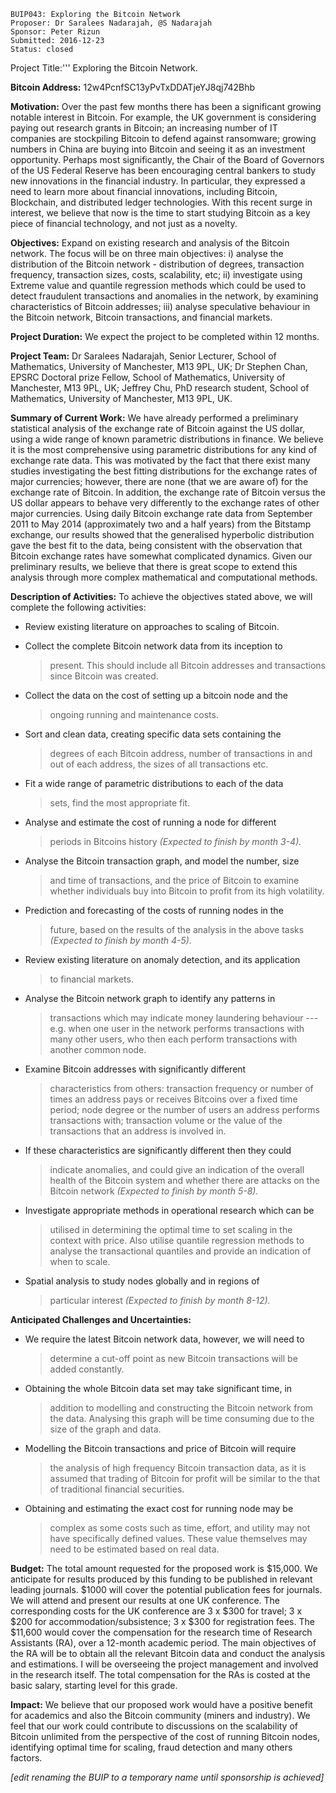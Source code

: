     BUIP043: Exploring the Bitcoin Network
    Proposer: Dr Saralees Nadarajah, @S Nadarajah
    Sponsor: Peter Rizun
    Submitted: 2016-12-23
    Status: closed

Project Title:''' Exploring the Bitcoin Network.  
  
**Bitcoin Address:** 12w4PcnfSC13yPvTxDDATjeYJ8qj742Bhb  
  
**Motivation:** Over the past few months there has been a significant
growing notable interest in Bitcoin. For example, the UK government is
considering paying out research grants in Bitcoin; an increasing number
of IT companies are stockpiling Bitcoin to defend against ransomware;
growing numbers in China are buying into Bitcoin and seeing it as an
investment opportunity. Perhaps most significantly, the Chair of the
Board of Governors of the US Federal Reserve has been encouraging
central bankers to study new innovations in the financial industry. In
particular, they expressed a need to learn more about financial
innovations, including Bitcoin, Blockchain, and distributed ledger
technologies. With this recent surge in interest, we believe that now is
the time to start studying Bitcoin as a key piece of financial
technology, and not just as a novelty.  
  
**Objectives:** Expand on existing research and analysis of the Bitcoin
network. The focus will be on three main objectives: i) analyse the
distribution of the Bitcoin network - distribution of degrees,
transaction frequency, transaction sizes, costs, scalability, etc; ii)
investigate using Extreme value and quantile regression methods which
could be used to detect fraudulent transactions and anomalies in the
network, by examining characteristics of Bitcoin addresses; iii) analyse
speculative behaviour in the Bitcoin network, Bitcoin transactions, and
financial markets.  
  
**Project Duration:** We expect the project to be completed within 12
months.  
  
**Project Team:** Dr Saralees Nadarajah, Senior Lecturer, School of
Mathematics, University of Manchester, M13 9PL, UK; Dr Stephen Chan,
EPSRC Doctoral prize Fellow, School of Mathematics, University of
Manchester, M13 9PL, UK; Jeffrey Chu, PhD research student, School of
Mathematics, University of Manchester, M13 9PL, UK.  
  
**Summary of Current Work:** We have already performed a preliminary
statistical analysis of the exchange rate of Bitcoin against the US
dollar, using a wide range of known parametric distributions in finance.
We believe it is the most comprehensive using parametric distributions
for any kind of exchange rate data. This was motivated by the fact that
there exist many studies investigating the best fitting distributions
for the exchange rates of major currencies; however, there are none
(that we are aware of) for the exchange rate of Bitcoin. In addition,
the exchange rate of Bitcoin versus the US dollar appears to behave very
differently to the exchange rates of other major currencies. Using daily
Bitcoin exchange rate data from September 2011 to May 2014
(approximately two and a half years) from the Bitstamp exchange, our
results showed that the generalised hyperbolic distribution gave the
best fit to the data, being consistent with the observation that Bitcoin
exchange rates have somewhat complicated dynamics. Given our preliminary
results, we believe that there is great scope to extend this analysis
through more complex mathematical and computational methods.  
  
**Description of Activities:** To achieve the objectives stated above,
we will complete the following activities:

-   Review existing literature on approaches to scaling of Bitcoin.

-   Collect the complete Bitcoin network data from its inception to
    > present. This should include all Bitcoin addresses and
    > transactions since Bitcoin was created.

-   Collect the data on the cost of setting up a bitcoin node and the
    > ongoing running and maintenance costs.

-   Sort and clean data, creating specific data sets containing the
    > degrees of each Bitcoin address, number of transactions in and out
    > of each address, the sizes of all transactions etc.

-   Fit a wide range of parametric distributions to each of the data
    > sets, find the most appropriate fit.

-   Analyse and estimate the cost of running a node for different
    > periods in Bitcoins history *(Expected to finish by month 3-4).*

-   Analyse the Bitcoin transaction graph, and model the number, size
    > and time of transactions, and the price of Bitcoin to examine
    > whether individuals buy into Bitcoin to profit from its high
    > volatility.

-   Prediction and forecasting of the costs of running nodes in the
    > future, based on the results of the analysis in the above tasks
    > *(Expected to finish by month 4-5).*

-   Review existing literature on anomaly detection, and its application
    > to financial markets.

-   Analyse the Bitcoin network graph to identify any patterns in
    > transactions which may indicate money laundering behaviour ---
    > e.g. when one user in the network performs transactions with many
    > other users, who then each perform transactions with another
    > common node.

-   Examine Bitcoin addresses with significantly different
    > characteristics from others: transaction frequency or number of
    > times an address pays or receives Bitcoins over a fixed time
    > period; node degree or the number of users an address performs
    > transactions with; transaction volume or the value of the
    > transactions that an address is involved in.

-   If these characteristics are significantly different then they could
    > indicate anomalies, and could give an indication of the overall
    > health of the Bitcoin system and whether there are attacks on the
    > Bitcoin network *(Expected to finish by month 5-8).*

-   Investigate appropriate methods in operational research which can be
    > utilised in determining the optimal time to set scaling in the
    > context with price. Also utilise quantile regression methods to
    > analyse the transactional quantiles and provide an indication of
    > when to scale.

-   Spatial analysis to study nodes globally and in regions of
    > particular interest *(Expected to finish by month 8-12).*

**Anticipated Challenges and Uncertainties:**

-   We require the latest Bitcoin network data, however, we will need to
    > determine a cut-off point as new Bitcoin transactions will be
    > added constantly.

-   Obtaining the whole Bitcoin data set may take significant time, in
    > addition to modelling and constructing the Bitcoin network from
    > the data. Analysing this graph will be time consuming due to the
    > size of the graph and data.

-   Modelling the Bitcoin transactions and price of Bitcoin will require
    > the analysis of high frequency Bitcoin transaction data, as it is
    > assumed that trading of Bitcoin for profit will be similar to the
    > that of traditional financial securities.

-   Obtaining and estimating the exact cost for running node may be
    > complex as some costs such as time, effort, and utility may not
    > have specifically defined values. These value themselves may need
    > to be estimated based on real data.

**Budget:** The total amount requested for the proposed work is $15,000.
We anticipate for results produced by this funding to be published in
relevant leading journals. $1000 will cover the potential publication
fees for journals. We will attend and present our results at one UK
conference. The corresponding costs for the UK conference are 3 x $300
for travel; 3 x $200 for accommodation/subsistence; 3 x $300 for
registration fees. The $11,600 would cover the compensation for the
research time of Research Assistants (RA), over a 12-month academic
period. The main objectives of the RA will be to obtain all the relevant
Bitcoin data and conduct the analysis and estimations. I will be
overseeing the project management and involved in the research itself.
The total compensation for the RAs is costed at the basic salary,
starting level for this grade.  
  
**Impact:** We believe that our proposed work would have a positive
benefit for academics and also the Bitcoin community (miners and
industry). We feel that our work could contribute to discussions on the
scalability of Bitcoin unlimited from the perspective of the cost of
running Bitcoin nodes, identifying optimal time for scaling, fraud
detection and many others factors.  
  
*\[edit renaming the BUIP to a temporary name until sponsorship is
achieved\]*
